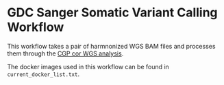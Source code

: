 # GDC Sanger Somatic Variant Calling Workflow
 
This workflow takes a pair of harmnonized WGS BAM files and processes them through the
[CGP cor WGS analysis](https://github.com/cancerit/dockstore-cgpwgs).

The docker images used in this workflow can be found in `current_docker_list.txt`.
